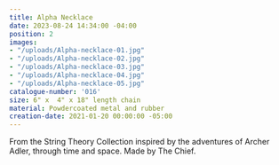 ```yaml
---
title: Alpha Necklace
date: 2023-08-24 14:34:00 -04:00
position: 2
images:
- "/uploads/Alpha-necklace-01.jpg"
- "/uploads/Alpha-necklace-02.jpg"
- "/uploads/Alpha-necklace-03.jpg"
- "/uploads/Alpha-necklace-04.jpg"
- "/uploads/Alpha-necklace-05.jpg"
catalogue-number: '016'
size: 6" x  4" x 18" length chain
material: Powdercoated metal and rubber
creation-date: 2021-01-20 00:00:00 -05:00
---
```


From the String Theory Collection inspired by the adventures of Archer Adler, through time and space. 
Made by The Chief.
